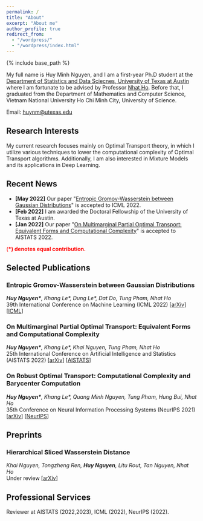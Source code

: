 ```yaml
---
permalink: /
title: "About"
excerpt: "About me"
author_profile: true
redirect_from: 
  - "/wordpress/"
  - "/wordpress/index.html"
---
```


{% include base_path %}

   
My full name is Huy Minh Nguyen, and I am a first-year Ph.D student at the [Department of Statistics and Data Sciecnes, University of Texas at Austin](https://stat.utexas.edu/) where I am fortunate to be advised by Professor [Nhat Ho](https://nhatptnk8912.github.io/). Before that, I graduated from the Department of Mathematics and Computer Science, Vietnam National University Ho Chi Minh City, University of Science. 

Email: huynm@utexas.edu
## Research Interests 
My current research focuses mainly on Optimal Transport theory, in which I utilize various techniques to lower the computational complexity of Optimal Transport algorithms. Additionally, I am also interested in Mixture Models and its applications in Deep Learning.
## Recent News
- **[May 2022]** Our paper "[Entropic Gromov-Wasserstein between Gaussian Distributions](https://proceedings.mlr.press/v162/le22a.html)" is accepted to ICML 2022.
- **[Feb 2022]** I am awarded the Doctoral Fellowship of the University of Texas at Austin.
- **[Jan 2022]** Our paper "[On Multimarginal Partial Optimal Transport: Equivalent Forms and Computational Complexity](https://proceedings.mlr.press/v151/le22a.html)" is accepted to AISTATS 2022.

<span style="color:red"> (**\*) denotes equal contribution.** </span> <br/>
## Selected Publications
### Entropic Gromov-Wasserstein between Gaussian Distributions
*__Huy Nguyen\*__, Khang Le\*, Dung Le\*, Dat Do, Tung Pham, Nhat Ho*<br/>
39th International Conference on Machine Learning (ICML 2022)  [[arXiv](https://arxiv.org/abs/2108.10961)] [[ICML](https://proceedings.mlr.press/v162/le22a.html)]
### On Multimarginal Partial Optimal Transport: Equivalent Forms and Computational Complexity
*__Huy Nguyen\*__, Khang Le\*, Khai Nguyen, Tung Pham, Nhat Ho*<br/>
25th International Conference on Artificial Intelligence and Statistics (AISTATS 2022)  [[arXiv](https://arxiv.org/abs/2108.07992)] [[AISTATS](https://proceedings.mlr.press/v151/le22a.html)]
### On Robust Optimal Transport: Computational Complexity and Barycenter Computation
*__Huy Nguyen\*__, Khang Le\*, Quang Minh Nguyen, Tung Pham, Hung Bui, Nhat Ho*<br/>
35th Conference on Neural Information Processing Systems (NeurIPS 2021)  [[arXiv](https://arxiv.org/abs/2102.06857)] [[NeurIPS](https://proceedings.neurips.cc/paper/2021/hash/b80ba73857eed2a36dc7640e2310055a-Abstract.html)]

## Preprints
### Hierarchical Sliced Wasserstein Distance
*Khai Nguyen, Tongzheng Ren, __Huy Nguyen__, Litu Rout, Tan Nguyen, Nhat Ho*<br/>
Under review [[arXiv](https://arxiv.org/abs/2209.13570)]

## Professional Services
Reviewer at AISTATS (2022,2023), ICML (2022), NeurIPS (2022).
